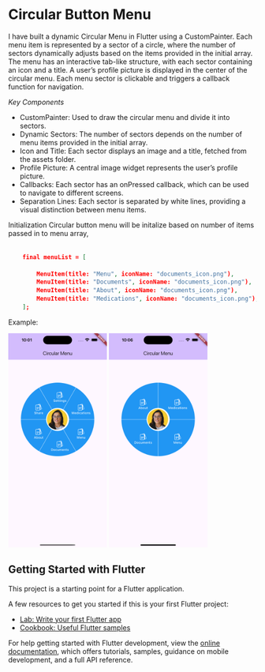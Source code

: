 # Circular Button Menu

I have built a dynamic Circular Menu in Flutter using a CustomPainter. Each menu item is represented by a sector of a circle, where the number of sectors dynamically adjusts based on the items provided in the initial array. The menu has an interactive tab-like structure, with each sector containing an icon and a title. A user’s profile picture is displayed in the center of the circular menu. Each menu sector is clickable and triggers a callback function for navigation.

*Key Components*

- CustomPainter: Used to draw the circular menu and divide it into sectors.
- Dynamic Sectors: The number of sectors depends on the number of menu items provided in the initial array.
- Icon and Title: Each sector displays an image and a title, fetched from the assets folder.
- Profile Picture: A central image widget represents the user’s profile picture.
- Callbacks: Each sector has an onPressed callback, which can be used to navigate to different screens.
- Separation Lines: Each sector is separated by white lines, providing a visual distinction between menu items.

Initialization
Circular button menu will be initalize based on number of items passed in to menu array, 

```json

	final menuList = [

		MenuItem(title: "Menu", iconName: "documents_icon.png"),
		MenuItem(title: "Documents", iconName: "documents_icon.png"),
		MenuItem(title: "About", iconName: "documents_icon.png"),
		MenuItem(title: "Medications", iconName: "documents_icon.png"),
	];

```

Example:

<img src="/assets/scr1.png" width="200"> <img src="/assets/scr2.png" width="200">




## Getting Started with Flutter

This project is a starting point for a Flutter application.

A few resources to get you started if this is your first Flutter project:

- [Lab: Write your first Flutter app](https://docs.flutter.dev/get-started/codelab)
- [Cookbook: Useful Flutter samples](https://docs.flutter.dev/cookbook)

For help getting started with Flutter development, view the
[online documentation](https://docs.flutter.dev/), which offers tutorials,
samples, guidance on mobile development, and a full API reference.
